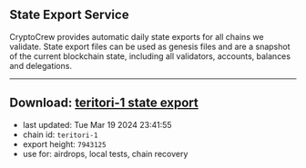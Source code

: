 ## State Export Service
CryptoCrew provides automatic daily state exports for all chains we validate. State export files can be used as genesis files and are a snapshot of the current blockchain state, including all validators, accounts, balances and delegations.

---
**Download: [teritori-1 state export](https://dl-eu2.ccvalidators.com/SERVICE/teritori/teritori-1_export_7943125.json)**
---

- last updated: Tue Mar 19 2024 23:41:55
- chain id: `teritori-1`
- export height: `7943125`
- use for: airdrops, local tests, chain recovery
